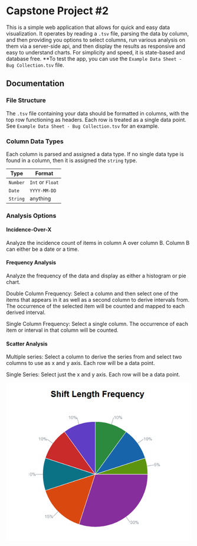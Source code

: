 # Capstone Project #2

This is a simple web application that allows for quick and easy data visualization. It operates by reading a `.tsv` file, parsing the data by column, and then providing you options to select columns, run various analysis on them via a server-side api, and then display the results as responsive and easy to understand charts. For simplicity and speed, it is state-based and database free. **To test the app, you can use the 
`Example Data Sheet - Bug Collection.tsv` file. 

## Documentation

### File Structure

The `.tsv` file containing your data should be formatted in columns, with the top row functioning as headers. Each row is treated as a single data point. See `Example Data Sheet - Bug Collection.tsv` for an example. 

### Column Data Types

Each column is parsed and assigned a data type. If no single data type is found in a column, then it is assigned the `string` type.

| Type     | Format           |
| -------- | ---------------- |
| `Number` | `Int` or `Float` |
| `Date`   | `YYYY-MM-DD`     |
| `String` | anything         |

### Analysis Options

#### Incidence-Over-X

Analyze the incidence count of items in column A over column B. Column B can either be a date or a time.

#### Frequency Analysis

Analyze the frequency of the data and display as either a histogram or pie chart.

Double Column Frequency: Select a column and then select one of the items that appears in it as well as a second column to derive intervals from. The occurrence of the selected item will be counted and mapped to each derived interval.

Single Column Frequency: Select a single column. The occurrence of each item or interval in that column will be counted.

#### Scatter Analysis

Multiple series: Select a column to derive the series from and select two columns to use as x and y axis. Each row will be a data point.

Single Series: Select just the x and y axis. Each row will be a data point.

![alt text](image.png)
